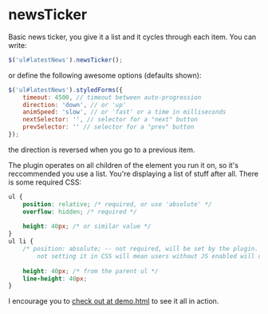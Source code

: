 # newsTicker

Basic news ticker, you give it a list and it cycles through each item. You can write:

```javascript
$('ul#latestNews').newsTicker();
```
or define the following awesome options (defaults shown):

```javascript
$('ul#latestNews').styledForms({
	timeout: 4500, // timeout between auto-progression
	direction: 'down', // or 'up'
	animSpeed: 'slow', // or 'fast' or a time in milliseconds
	nextSelector: '', // selector for a "next" button
	prevSelector: '' // selector for a "prev" button
});
```

the direction is reversed when you go to a previous item.

The plugin operates on all children of the element you run it on, so it's reccommended you use a list. You're displaying a list of stuff after all. There is some required CSS:

```css
ul {
	position: relative; /* required, or use 'absolute' */
	overflow: hidden; /* required */
	
	height: 40px; /* or similar value */
}
ul li {
	/* position: absolute; -- not required, will be set by the plugin.
		not setting it in CSS will mean users without JS enabled will only see your first item */
	
	height: 40px; /* from the parent ul */
	line-height: 40px;
}
```

I encourage you to [check out at demo.html](https://github.com/grrowl/newsTicker/blob/master/demo.html) to see it all in action.